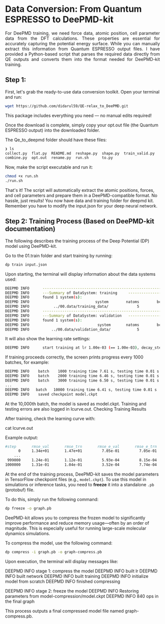 # Data Conversion: From Quantum ESPRESSO to DeePMD-kit
<p align="justify">
For DeePMD training, we need force data, atomic position, cell parameter data from the DFT calculations. These properties are essential for accurately capturing the potential energy surface. While you can manually extract this information from Quantum ESPRESSO output files. I have provided a Python-based script that parses the required data directly from QE outputs and converts them into the format needed for DeePMD-kit training.
</p>

## Step 1:
First, let's grab the ready-to-use data conversion toolkit. Open your terminal and run:
```bash
wget https://github.com/didarul59/QE-relax_to_DeePMD.git
```
This package includes everything you need — no manual edits required!

Once the download is complete, simply copy your opt.out file (the Quantum ESPRESSO output) into the downloaded folder.

The Qe_to_deepmd folder should have these files:

```bash
❯ ls
collect.py  flat.py  README.md  reshape.py  shape.py  train_valid.py
combine.py  opt.out  rename.py  run.sh      to.py
```
Now, make the script executable and run it:
```bash
chmod +x run.sh
./run.sh
```
That's it! The script will automatically extract the atomic positions, forces, and cell parameters and prepare them in a DeePMD-compatible format. No hassle, just results!
You now have data and training folder for deepmd kit. Remember you have to modify the input.json for your deep neural network.

## Step 2: Training Process (Based on DeePMD-kit documentation)

The following describes the training process of the Deep Potential (DP) model using DeePMD-kit.

Go to the 01.train folder and start training by running:

```bash
dp train input.json
```
Upon starting, the terminal will display information about the data systems used:
```bash
DEEPMD INFO      ----------------------------------------------------------------------------------------------------
DEEPMD INFO      ---Summary of DataSystem: training     -------------------------------------------------------------
DEEPMD INFO      found 1 system(s):
DEEPMD INFO                              system        natoms        bch_sz        n_bch          prob        pbc
DEEPMD INFO           ../00.data/training_data/             5             7           22         1.000          T
DEEPMD INFO      -----------------------------------------------------------------------------------------------------
DEEPMD INFO      ---Summary of DataSystem: validation   --------------------------------------------------------------
DEEPMD INFO      found 1 system(s):
DEEPMD INFO                               system       natoms        bch_sz        n_bch          prob        pbc
DEEPMD INFO          ../00.data/validation_data/            5             7            5         1.000          T
```
It will also show the learning rate settings:
```bash
DEEPMD INFO      start training at lr 1.00e-03 (== 1.00e-03), decay_step 5000, decay_rate 0.950006, final lr will be 3.51e-08
```
If training proceeds correctly, the screen prints progress every 1000 batches, for example:
```bash
DEEPMD INFO    batch    1000 training time 7.61 s, testing time 0.01 s
DEEPMD INFO    batch    2000 training time 6.46 s, testing time 0.01 s
DEEPMD INFO    batch    3000 training time 6.50 s, testing time 0.01 s
...
DEEPMD INFO   batch   10000 training time 6.41 s, testing time 0.01 s
DEEPMD INFO    saved checkpoint model.ckpt
```
At the 10,000th batch, the model is saved as model.ckpt. Training and testing errors are also logged in lcurve.out.
Checking Training Results

After training, check the learning curve with:

cat lcurve.out

Example output:
```bash
#step       rmse_val       rmse_trn       rmse_e_val       rmse_e_trn       rmse_f_val       rmse_f_trn           lr
      0     1.34e+01       1.47e+01         7.05e-01         7.05e-01         4.22e-01         4.65e-01     1.00e-03
    ...
 999000     1.24e-01       1.12e-01         5.93e-04         8.15e-04         1.22e-01         1.10e-01      3.7e-08
1000000     1.31e-01       1.04e-01         3.52e-04         7.74e-04         1.29e-01         1.02e-01      3.5e-08
```
At the end of the training process, DeePMD-kit saves the model parameters in TensorFlow checkpoint files (e.g., `model.ckpt`). To use this model in simulations or inference tasks, you need to **freeze** it into a standalone `.pb` (protobuf) file.

To do this, simply run the following command:

```bash
dp freeze -o graph.pb
```

DeePMD-kit allows you to compress the frozen model to significantly improve performance and reduce memory usage—often by an order of magnitude. This is especially useful for running large-scale molecular dynamics simulations.

To compress the model, use the following command:
```bash
dp compress -i graph.pb -o graph-compress.pb
```
Upon execution, the terminal will display messages like:

DEEPMD INFO    stage 1: compress the model
DEEPMD INFO    built lr
DEEPMD INFO    built network
DEEPMD INFO    built training
DEEPMD INFO    initialize model from scratch
DEEPMD INFO    finished compressing

DEEPMD INFO    stage 2: freeze the model
DEEPMD INFO    Restoring parameters from model-compression/model.ckpt
DEEPMD INFO    840 ops in the final graph

This process outputs a final compressed model file named graph-compress.pb.

